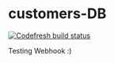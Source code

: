 # customers-DB

[![Codefresh build status]( https://g.codefresh.io/api/badges/build?repoOwner=aarikmudgal&repoName=customers-DB&branch=master&pipelineName=customers-DB&accountName=aarikmudgal&type=cf-1)]( https://g.codefresh.io/repositories/aarikmudgal/customers-DB/builds?filter=trigger:build;branch:master;service:5ad09c16721d280001da3ea5~customers-DB)

Testing Webhook :)
